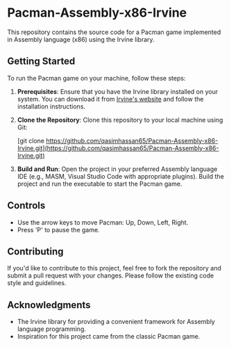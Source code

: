 # Pacman-Assembly-x86-Irvine

This repository contains the source code for a Pacman game implemented in Assembly language (x86) using the Irvine library.

## Getting Started

To run the Pacman game on your machine, follow these steps:

1. **Prerequisites**: Ensure that you have the Irvine library installed on your system. You can download it from [Irvine's website](https://www.kipirvine.com/asm/gettingStartedVS2019/index.htm) and follow the installation instructions.

2. **Clone the Repository**: Clone this repository to your local machine using Git:

   [git clone https://github.com/qasimhassan65/Pacman-Assembly-x86-Irvine.git](https://github.com/qasimhassan65/Pacman-Assembly-x86-Irvine.git)



3. **Build and Run**: Open the project in your preferred Assembly language IDE (e.g., MASM, Visual Studio Code with appropriate plugins). Build the project and run the executable to start the Pacman game.

## Controls

- Use the arrow keys to move Pacman: Up, Down, Left, Right.
- Press 'P' to pause the game.

## Contributing

If you'd like to contribute to this project, feel free to fork the repository and submit a pull request with your changes. Please follow the existing code style and guidelines.


## Acknowledgments

- The Irvine library for providing a convenient framework for Assembly language programming.
- Inspiration for this project came from the classic Pacman game.
